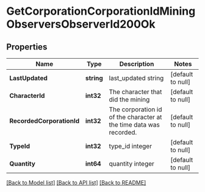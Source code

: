 # GetCorporationCorporationIdMiningObserversObserverId200Ok

## Properties
Name | Type | Description | Notes
------------ | ------------- | ------------- | -------------
**LastUpdated** | **string** | last_updated string | [default to null]
**CharacterId** | **int32** | The character that did the mining  | [default to null]
**RecordedCorporationId** | **int32** | The corporation id of the character at the time data was recorded.  | [default to null]
**TypeId** | **int32** | type_id integer | [default to null]
**Quantity** | **int64** | quantity integer | [default to null]

[[Back to Model list]](../README.md#documentation-for-models) [[Back to API list]](../README.md#documentation-for-api-endpoints) [[Back to README]](../README.md)


